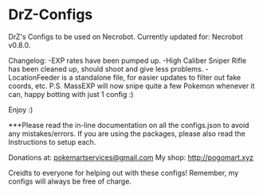 # DrZ-Configs
DrZ's Configs to be used on Necrobot.
Currently updated for: Necrobot v0.8.0.

Changelog:
-EXP rates have been pumped up.
-High Caliber Sniper Rifle has been cleaned up, should shoot and give less problems.
-LocationFeeder is a standalone file, for easier updates to filter out fake coords, etc.
P.S. MassEXP will now snipe quite a few Pokemon whenever it can, happy botting with just 1 config :)

Enjoy :)


***Please read the in-line documentation on all the configs.json to avoid any mistakes/errors.
If you are using the packages, please also read the Instructions to setup each.

Donations at: pokemartservices@gmail.com
My shop: http://pogomart.xyz

Creidts to everyone for helping out with these configs! Remember, my configs will always be free of charge.